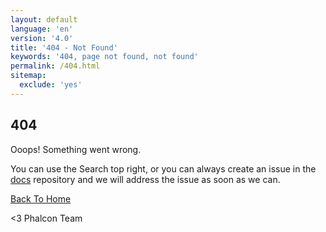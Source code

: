 ```yaml
---
layout: default
language: 'en'
version: '4.0'
title: '404 - Not Found'
keywords: '404, page not found, not found'
permalink: /404.html
sitemap:
  exclude: 'yes'
---
```


## 404

Ooops! Something went wrong.

You can use the Search top right, or you can always create an issue in the [docs](https://github.com/phalcon/docs-app) repository and we will address the issue as soon as we can.

<p>
  <a href="/" class="green-button">Back To Home</a>
</p>

<3 Phalcon Team
